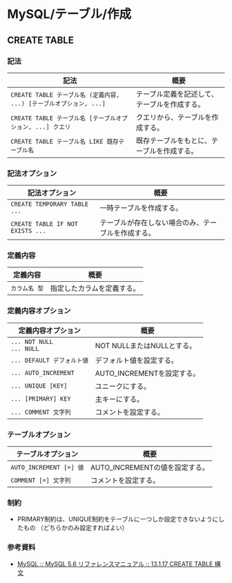 # MySQL/テーブル/作成

## CREATE TABLE

### 記法

| 記法                                                         | 概要                                         |
| ------------------------------------------------------------ | -------------------------------------------- |
| `CREATE TABLE テーブル名 (定義内容, ...) [テーブルオプション, ...]` | テーブル定義を記述して、テーブルを作成する。 |
| `CREATE TABLE テーブル名 [テーブルオプション, ...] クエリ`   | クエリから、テーブルを作成する。             |
| `CREATE TABLE テーブル名 LIKE 既存テーブル名`                | 既存テーブルをもとに、テーブルを作成する。   |

### 記法オプション

| 記法オプション                   | 概要                                               |
| -------------------------------- | -------------------------------------------------- |
| `CREATE TEMPORARY TABLE ...`     | 一時テーブルを作成する。                           |
| `CREATE TABLE IF NOT EXISTS ...` | テーブルが存在しない場合のみ、テーブルを作成する。 |

### 定義内容

| 定義内容      | 概要                       |
| ------------- | -------------------------- |
| `カラム名 型` | 指定したカラムを定義する。 |

### 定義内容オプション

| 定義内容オプション             | 概要                       |
| ------------------------------ | -------------------------- |
| `... NOT NULL`<br />`... NULL` | NOT NULLまたはNULLとする。 |
| `... DEFAULT デフォルト値`     | デフォルト値を設定する。   |
| `... AUTO_INCREMENT`           | AUTO_INCREMENTを設定する。 |
| `... UNIQUE [KEY]`             | ユニークにする。           |
| `... [PRIMARY] KEY`            | 主キーにする。             |
| `... COMMENT 文字列`           | コメントを設定する。       |

### テーブルオプション

| テーブルオプション      | 概要                           |
| ----------------------- | ------------------------------ |
| `AUTO_INCREMENT [=] 値` | AUTO_INCREMENTの値を設定する。 |
| `COMMENT [=] 文字列`    | コメントを設定する。           |

### 制約

- PRIMARY制約は、UNIQUE制約をテーブルに一つしか設定できないようにしたもの
  （どちらかのみ設定すればよい）

### 参考資料

- [MySQL :: MySQL 5.6 リファレンスマニュアル :: 13.1.17 CREATE TABLE 構文](https://dev.mysql.com/doc/refman/5.6/ja/create-table.html)
